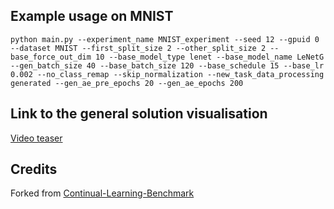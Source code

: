 ## Example usage on MNIST
```
python main.py --experiment_name MNIST_experiment --seed 12 --gpuid 0 --dataset MNIST --first_split_size 2 --other_split_size 2 --base_force_out_dim 10 --base_model_type lenet --base_model_name LeNetG --gen_batch_size 40 --base_batch_size 120 --base_schedule 15 --base_lr 0.002 --no_class_remap --skip_normalization --new_task_data_processing generated --gen_ae_pre_epochs 20 --gen_ae_epochs 200
```
## Link to the general solution visualisation

[Video teaser](https://drive.google.com/file/d/1z54DMP8tsEOl90Gp2Tgk521kFbtMclqS/view?usp=sharing)

## Credits
Forked from [Continual-Learning-Benchmark](https://github.com/GT-RIPL/Continual-Learning-Benchmark)

